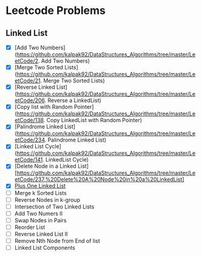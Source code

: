 # Leetcode Problems

## Linked List

- [x] [Add Two Numbers](https://github.com/kalpak92/DataStructures_Algorithms/tree/master/LeetCode/2. Add Two Numbers)
- [x] [Merge Two Sorted Lists](https://github.com/kalpak92/DataStructures_Algorithms/tree/master/LeetCode/21. Merge Two Sorted Lists)
- [x] [Reverse Linked List](https://github.com/kalpak92/DataStructures_Algorithms/tree/master/LeetCode/206. Reverse a LinkedList)
- [x] [Copy list with Random Pointer](https://github.com/kalpak92/DataStructures_Algorithms/tree/master/LeetCode/138. Copy LinkedList with Random Pointer)
- [x] [Palindrome Linked List](https://github.com/kalpak92/DataStructures_Algorithms/tree/master/LeetCode/234. Palindrome Linked List)
- [x] [Linked List Cycle](https://github.com/kalpak92/DataStructures_Algorithms/tree/master/LeetCode/141. LinkedList Cycle)
- [x] [Delete Node in a Linked List][https://github.com/kalpak92/DataStructures_Algorithms/tree/master/LeetCode/237.%20Delete%20A%20Node%20in%20a%20LinkedList]
- [x] [Plus One Linked List](https://github.com/kalpak92/DataStructures_Algorithms/tree/master/LeetCode/369.%20Plus%20One%20Linked%20List)
- [ ] Merge k Sorted Lists
- [ ] Reverse Nodes in k-group
- [ ] Intersection of Two Linked Lists
- [ ] Add Two Numers II
- [ ] Swap Nodes in Pairs
- [ ] Reorder List
- [ ] Reverse Linked List II
- [ ] Remove Nth Node from End of list
- [ ] Linked List Components
